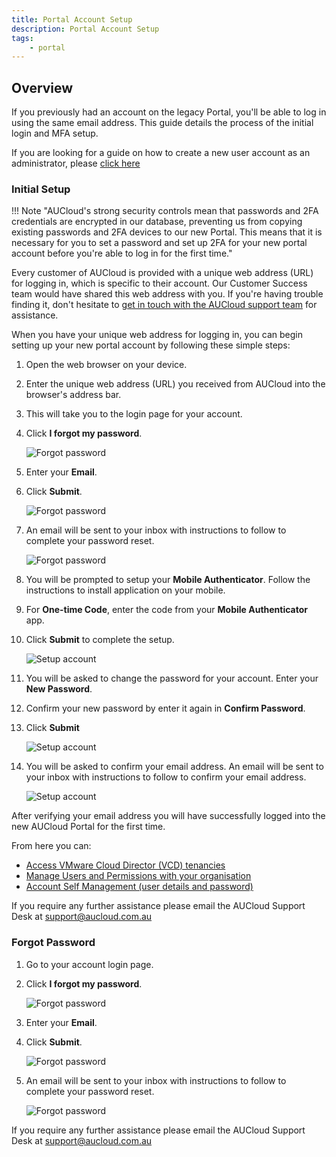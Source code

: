 ```yaml
---
title: Portal Account Setup
description: Portal Account Setup
tags:
    - portal
---
```


## Overview

If you previously had an account on the legacy Portal, you'll be able to log in using the same email address. 
This guide details the process of the initial login and MFA setup.

If you are looking for a guide on how to create a new user account as an administrator, please
[click here](./portal-users-mgmt.md)

### Initial Setup

!!! Note "AUCloud's strong security controls mean that passwords and 2FA credentials are encrypted 
in our database, preventing us from copying existing passwords and 2FA devices to our new Portal.
This means that it is necessary for you to set a password and set up 2FA for your new portal account
before you're able to log in for the first time."

Every customer of AUCloud is provided with a unique web address (URL) for logging in, which is
specific to their account. Our Customer Success team would have shared this web address with you.
If you're having trouble finding it, don't hesitate to
[get in touch with the AUCloud support team](../support) for assistance.

When you have your unique web address for logging in, you can begin setting up your new portal account by following these simple steps:

1. Open the web browser on your device.
1. Enter the unique web address (URL) you received from AUCloud into the browser's address bar.
1. This will take you to the login page for your account.
1. Click **I forgot my password**.

    ![Forgot password](./assets/forgot-password.png)

1. Enter your **Email**.
1. Click **Submit**.

    ![Forgot password](./assets/submit-forgot-password.png)

1. An email will be sent to your inbox with instructions to follow to complete your password reset.

    ![Forgot password](./assets/forgot-password-3.png)

1. You will be prompted to setup your **Mobile Authenticator**. Follow the instructions to install application on your mobile.
1. For **One-time Code**, enter the code from your **Mobile Authenticator** app.
1. Click **Submit** to complete the setup.

    ![Setup account](./assets/mfa-setup.png)

1. You will be asked to change the password for your account. Enter your **New Password**.
1. Confirm your new password by enter it again in **Confirm Password**.
1. Click **Submit**

    ![Setup account](./assets/update-password.png)

1. You will be asked to confirm your email address. An email will be sent to your inbox with instructions to follow to confirm your email address.

    ![Setup account](./assets/setup-account-5.png)

After verifying your email address you will have successfully logged into the new AUCloud Portal for the first time. 

From here you can:

- [Access VMware Cloud Director (VCD) tenancies](./vcd-login.md)
- [Manage Users and Permissions with your organisation](./vcd-user-mgmt.md)
- [Account Self Management (user details and password)](./portal-account-self-mgmt.md)

If you require any further assistance please email the AUCloud Support Desk at support@aucloud.com.au

### Forgot Password

1. Go to your account login page.
1. Click **I forgot my password**.

    ![Forgot password](./assets/forgot-password.png)

1. Enter your **Email**.
1. Click **Submit**.

    ![Forgot password](./assets/submit-forgot-password.png)

1. An email will be sent to your inbox with instructions to follow to complete your password reset.

    ![Forgot password](./assets/forgot-password-3.png)

If you require any further assistance please email the AUCloud Support Desk at support@aucloud.com.au
